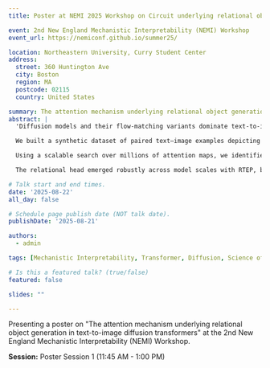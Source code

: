 ```yaml
---
title: Poster at NEMI 2025 Workshop on Circuit underlying relational object generation in DiT

event: 2nd New England Mechanistic Interpretability (NEMI) Workshop
event_url: https://nemiconf.github.io/summer25/

location: Northeastern University, Curry Student Center
address:
  street: 360 Huntington Ave
  city: Boston
  region: MA
  postcode: 02115
  country: United States

summary: The attention mechanism underlying relational object generation in text-to-image diffusion transformers
abstract: |
  'Diffusion models and their flow-matching variants dominate text-to-image (T2I) generation, yet many pre-trained models struggle to interpret spatial relationships between objects in prompts.

  We built a synthetic dataset of paired text–image examples depicting two objects in simple spatial relations (e.g., “red square to the right of blue circle”) and trained PixArt-style Diffusion Transformers (DiTs) from scratch with different prompt encodings: T5, random token embeddings (RTE), and random embeddings with positional encoding (RTEP). Surprisingly, embedding choice had a strong effect: RTEP models learned relations far more reliably than T5 or plain RTE.

  Using a scalable search over millions of attention maps, we identified a consistent “**relational head**” in RTEP-trained models: a cross-attention head linking image-position encodings to relational word embeddings (Query-key, QK), tagging the canvas location for the first object (Value-output, VO). A downstream head then reads this tag to retrieve that object’s shape and color attributes (QK) and translates the words into visual appearance (VO). This mechanism underlies strong compositional generalization to novel object relation combination. Ablating the relational head degrades relational accuracy. This two-head circuit parallels positional signaling in developmental biology, where molecular gradients specify location before identity.

  The relational head emerged robustly across model scales with RTEP, but not with T5, suggesting that the symmetry of random embeddings facilitates its learning, whereas contextual word embeddings could hinder it. Our results reveal a simple, interpretable attention circuit for mapping relational words to spatial layouts, and highlight how text embedding design can affect learning and generalization of object relationships in T2I models.'

# Talk start and end times.
date: '2025-08-22'
all_day: false

# Schedule page publish date (NOT talk date).
publishDate: '2025-08-21'

authors:
  - admin

tags: [Mechanistic Interpretability, Transformer, Diffusion, Science of AI, NEMI]

# Is this a featured talk? (true/false)
featured: false

slides: ""

---
```


Presenting a poster on "The attention mechanism underlying relational object generation in text-to-image diffusion transformers" at the 2nd New England Mechanistic Interpretability (NEMI) Workshop.

**Session:** Poster Session 1 (11:45 AM - 1:00 PM)
